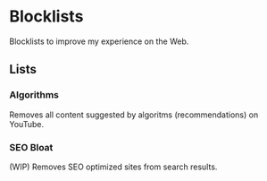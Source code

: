 # Blocklists

Blocklists to improve my experience on the Web.

## Lists

### Algorithms 

Removes all content suggested by algoritms (recommendations) on YouTube. 

### SEO Bloat

(WIP) Removes SEO optimized sites from search results.
